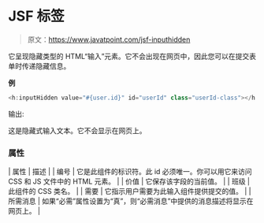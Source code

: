 # JSF <inputhidden>标签</inputhidden>

> 原文：<https://www.javatpoint.com/jsf-inputhidden>

它呈现隐藏类型的 HTML“输入”元素。它不会出现在网页中，因此您可以在提交表单时传递隐藏信息。

**例**

```java
<h:inputHidden value="#{user.id}" id="userId" class="userId-class"></h:inputHidden>

```

输出:

这是隐藏式输入文本。它不会显示在网页上。

### 属性

| 属性 | 描述 |
| 编号 | 它是此组件的标识符。此 id 必须唯一。你可以用它来访问 CSS 和 JS 文件中的 HTML 元素。 |
| 价值 | 它保存该字段的当前值。 |
| 班级 | 此组件的 CSS 类名。 |
| 需要 | 它指示用户需要为此输入组件提供提交的值。 |
| 所需消息 | 如果“必需”属性设置为“真”，则“必需消息”中提供的消息描述将显示在网页上。 |
